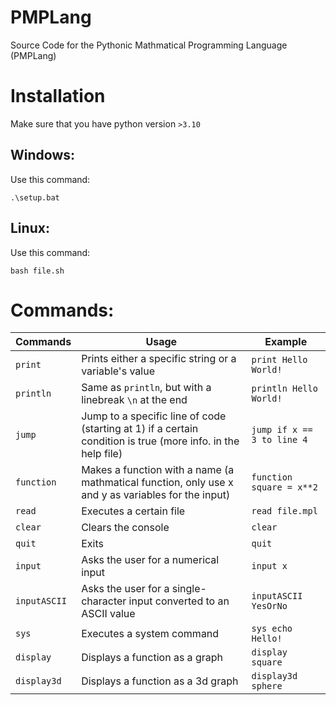 # PMPLang
Source Code for the Pythonic Mathmatical Programming Language (PMPLang)

# Installation
Make sure that you have python version `>3.10`
## Windows:
Use this command:
```batch
.\setup.bat
```
## Linux:
Use this command:
```shell
bash file.sh
```

# Commands:
| Commands     | Usage                                                                                                        | Example                    |
|--------------|--------------------------------------------------------------------------------------------------------------|----------------------------|
| `print`      | Prints either a specific string or a variable's value                                                        | `print Hello World!`       |
| `println`    | Same as `println`, but with a linebreak `\n` at the end                                                      | `println Hello World!`     |
| `jump`       | Jump to a specific line of code (starting at 1) if a certain condition is true (more info. in the help file) | `jump if x == 3 to line 4` |
| `function`   | Makes a function with a name (a mathmatical function, only use x and y as variables for the input)           | `function square = x**2`   |
| `read`       | Executes a certain file                                                                                      | `read file.mpl`            |
| `clear`      | Clears the console                                                                                           | `clear`                    |
| `quit`       | Exits                                                                                                        | `quit`                     |
| `input`      | Asks the user for a numerical input                                                                          | `input x`                  |
| `inputASCII` | Asks the user for a single-character input converted to an ASCII value                                       | `inputASCII YesOrNo`       |
| `sys`        | Executes a system command                                                                                    | `sys echo Hello!`          |
| `display`    | Displays a function as a graph                                                                               | `display square`           |
| `display3d`  | Displays a function as a 3d graph                                                                            | `display3d sphere`         |